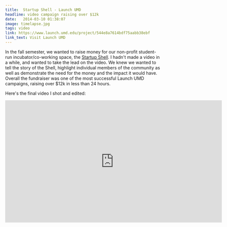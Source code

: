 ```yaml
---
title:  Startup Shell - Launch UMD
headline: video campaign raising over $12k
date:   2014-03-10 01:38:07
image: timelapse.jpg
tags: video
link: https://www.launch.umd.edu/project/544e8a7614bdf75aabb38ebf
link_text: Visit Launch UMD
---
```

In the fall semester, we wanted to raise money for our non-profit student-run incubator/co-working space, the [Startup Shell](http://startupshell.org/). I hadn't made a video in a while, and wanted to take the lead on the video. We knew we wanted to tell the story of the Shell, highlight individual members of the community as well as demonstrate the need for the money and the impact it would have.
Overall the fundraiser was one of the most successful Launch UMD campaigns, raising over $12k in less than 24 hours.

Here's the final video I shot and edited:

<iframe width="696" height="392" src="https://www.youtube.com/embed/3ccWz5TcWpQ?VQ=HD1080&rel=0&showinfo=0" frameborder="0" allowfullscreen></iframe>
